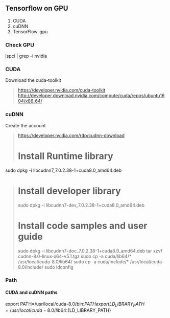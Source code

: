 ## Tensorflow on GPU

1. CUDA
1. cuDNN
1. TensorFlow-gpu


### Check GPU
lspci | grep -i nvidia

### CUDA
Download the cuda-toolkit
> https://developer.nvidia.com/cuda-toolkit
> http://developer.download.nvidia.com/compute/cuda/repos/ubuntu1604/x86_64/

### cuDNN
Create the account
> https://developer.nvidia.com/rdp/cudnn-download
> # Install Runtime library
sudo dpkg -i libcudnn7_7.0.2.38-1+cuda8.0_amd64.deb
> # Install developer library
> sudo dpkg -i libcudnn7-dev_7.0.2.38-1+cuda8.0_amd64.deb
> # Install code samples and user guide
> sudo dpkg -i libcudnn7-doc_7.0.2.38-1+cuda8.0_amd64.deb
> tar xzvf cudnn-8.0-linux-x64-v5.1.tgz
> sudo cp -a cuda/lib64/* /usr/local/cuda-8.0/lib64/
> sudo cp -a cuda/include/* /usr/local/cuda-8.0/include/
> sudo ldconfig


### Path
#### CUDA and cuDNN paths
export PATH=/usr/local/cuda-8.0/bin:${PATH}  
export LD_LIBRARY_PATH=/usr/local/cuda-8.0/lib64:${LD_LIBRARY_PATH}
